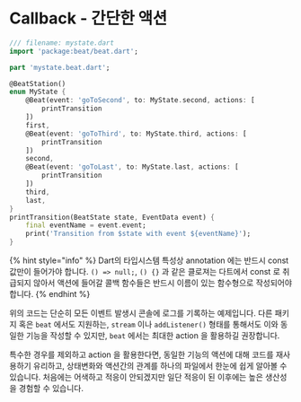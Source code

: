 # Callback - 간단한 액션

```dart
/// filename: mystate.dart
import 'package:beat/beat.dart';

part 'mystate.beat.dart';

@BeatStation()
enum MyState {
    @Beat(event: 'goToSecond', to: MyState.second, actions: [
        printTransition
    ])
    first, 
    @Beat(event: 'goToThird', to: MyState.third, actions: [
        printTransition
    ])
    second,
    @Beat(event: 'goToLast', to: MyState.last, actions: [
        printTransition
    ])
    third,
    last,
}
printTransition(BeatState state, EventData event) {
    final eventName = event.event;
    print('Transition from $state with event ${eventName}');
}
```

{% hint style="info" %}
Dart의 타입시스템 특성상 annotation 에는 반드시 const 값만이 들어가야 합니다. `() => null;`, `() {}` 과 같은 클로져는 다트에서 const 로 취급되지 않아서 액션에 들어갈 콜백 함수들은 반드시 이름이 있는 함수형으로 작성되어야 합니다.&#x20;
{% endhint %}

&#x20;위의 코드는 단순히 모든 이벤트 발생시 콘솔에 로그를 기록하는 예제입니다. 다른 패키지 혹은 `beat` 에서도 지원하는, `stream` 이나 `addListener()` 형태를 통해서도 이와 동일한 기능을 작성할 수 있지만, `beat` 에서는 최대한 action 을 활용하길 권장합니다.&#x20;

&#x20;특수한 경우를 제외하고 action 을 활용한다면, 동일한 기능의 액션에 대해 코드를 재사용하기 유리하고, 상태변화와 액션간의 관계를 하나의 파일에서 한눈에 쉽게 알아볼 수 있습니다. 처음에는 어색하고 적응이 안되겠지만 일단 적응이 된 이후에는 높은 생산성을 경험할 수 있습니다.&#x20;
